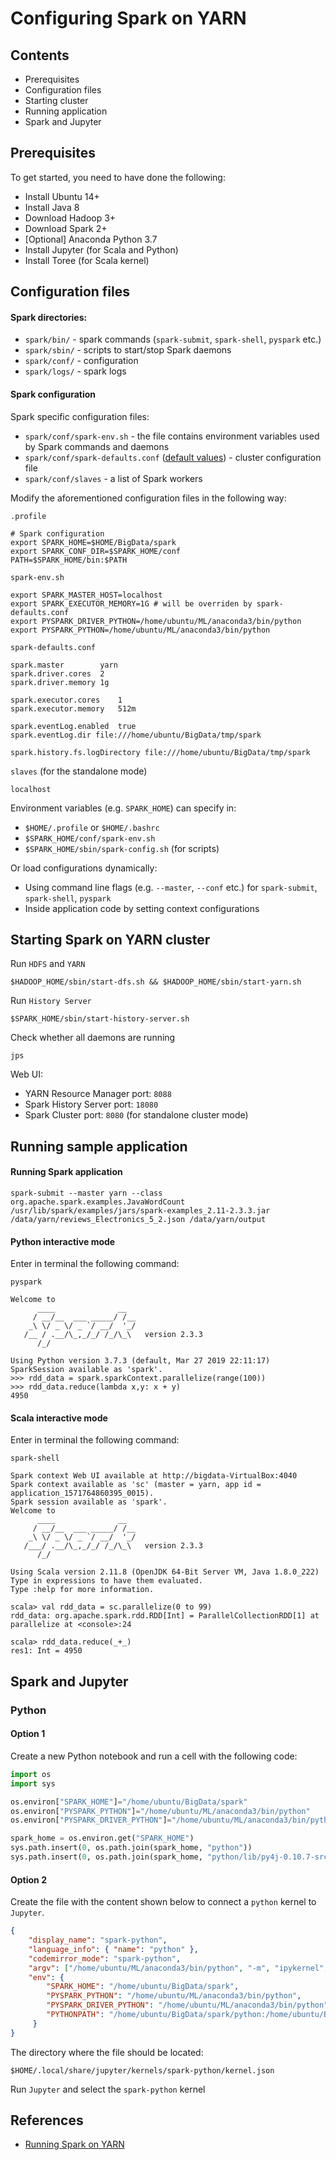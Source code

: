 # Configuring Spark on YARN


## Contents

- Prerequisites
- Configuration files
- Starting cluster
- Running application
- Spark and Jupyter

## Prerequisites

To get started, you need to have done the following:

- Install Ubuntu 14+
- Install Java 8
- Download Hadoop 3+
- Download Spark 2+
- [Optional] Anaconda Python 3.7
- Install Jupyter (for Scala and Python)
- Install Toree (for Scala kernel)

## Configuration files

#### Spark directories:

- `spark/bin/` - spark commands (`spark-submit`, `spark-shell`, `pyspark` etc.)
- `spark/sbin/` - scripts to start/stop Spark daemons
- `spark/conf/` - configuration
- `spark/logs/` - spark logs


#### Spark configuration

Spark specific configuration files:

- `spark/conf/spark-env.sh` - the file contains environment variables used by Spark commands and daemons
- `spark/conf/spark-defaults.conf` ([default values](https://spark.apache.org/docs/2.3.0/configuration.html)) - cluster configuration file
- `spark/conf/slaves` - a list of Spark workers

Modify the aforementioned configuration files in the following way:

`.profile`
```
# Spark configuration
export SPARK_HOME=$HOME/BigData/spark
export SPARK_CONF_DIR=$SPARK_HOME/conf
PATH=$SPARK_HOME/bin:$PATH
```

`spark-env.sh`

```
export SPARK_MASTER_HOST=localhost
export SPARK_EXECUTOR_MEMORY=1G # will be overriden by spark-defaults.conf
export PYSPARK_DRIVER_PYTHON=/home/ubuntu/ML/anaconda3/bin/python
export PYSPARK_PYTHON=/home/ubuntu/ML/anaconda3/bin/python

```

`spark-defaults.conf`

```
spark.master		yarn
spark.driver.cores	2
spark.driver.memory	1g

spark.executor.cores	1
spark.executor.memory	512m

spark.eventLog.enabled	true
spark.eventLog.dir file:///home/ubuntu/BigData/tmp/spark

spark.history.fs.logDirectory file:///home/ubuntu/BigData/tmp/spark
```

`slaves` (for the standalone mode)

```
localhost
```

Environment variables (e.g. `SPARK_HOME`) can specify in:

- `$HOME/.profile` or `$HOME/.bashrc`
- `$SPARK_HOME/conf/spark-env.sh`
- `$SPARK_HOME/sbin/spark-config.sh` (for scripts)

Or load configurations dynamically:
- Using command line flags (e.g. `--master`, `--conf` etc.) for `spark-submit`, `spark-shell`, `pyspark`
- Inside application code by setting context configurations  

## Starting Spark on YARN cluster

Run `HDFS` and `YARN`

`$HADOOP_HOME/sbin/start-dfs.sh && $HADOOP_HOME/sbin/start-yarn.sh`

Run `History Server`

`$SPARK_HOME/sbin/start-history-server.sh`

Check whether all daemons are running

`jps`


Web UI:
- YARN Resource Manager port: `8088`
- Spark History Server port: `18080`
- Spark Cluster port: `8080` (for standalone cluster mode)

## Running sample application

#### Running Spark application

`spark-submit --master yarn --class org.apache.spark.examples.JavaWordCount /usr/lib/spark/examples/jars/spark-examples_2.11-2.3.3.jar /data/yarn/reviews_Electronics_5_2.json /data/yarn/output`

#### Python interactive mode

Enter in terminal the following command:

`pyspark`

```
Welcome to
      ____              __
     / __/__  ___ _____/ /__
    _\ \/ _ \/ _ `/ __/  '_/
   /__ / .__/\_,_/_/ /_/\_\   version 2.3.3
      /_/

Using Python version 3.7.3 (default, Mar 27 2019 22:11:17)
SparkSession available as 'spark'.
>>> rdd_data = spark.sparkContext.parallelize(range(100))
>>> rdd_data.reduce(lambda x,y: x + y)
4950   
```


#### Scala interactive mode

Enter in terminal the following command:

`spark-shell`

```
Spark context Web UI available at http://bigdata-VirtualBox:4040
Spark context available as 'sc' (master = yarn, app id = application_1571764860395_0015).
Spark session available as 'spark'.
Welcome to
      ____              __
     / __/__  ___ _____/ /__
    _\ \/ _ \/ _ `/ __/  '_/
   /___/ .__/\_,_/_/ /_/\_\   version 2.3.3
      /_/
         
Using Scala version 2.11.8 (OpenJDK 64-Bit Server VM, Java 1.8.0_222)
Type in expressions to have them evaluated.
Type :help for more information.

scala> val rdd_data = sc.parallelize(0 to 99)
rdd_data: org.apache.spark.rdd.RDD[Int] = ParallelCollectionRDD[1] at parallelize at <console>:24

scala> rdd_data.reduce(_+_)
res1: Int = 4950
```

## Spark and Jupyter

### Python

#### Option 1

Create a new Python notebook and run a cell with the following code:

```python
import os
import sys

os.environ["SPARK_HOME"]="/home/ubuntu/BigData/spark"
os.environ["PYSPARK_PYTHON"]="/home/ubuntu/ML/anaconda3/bin/python"
os.environ["PYSPARK_DRIVER_PYTHON"]="/home/ubuntu/ML/anaconda3/bin/python"

spark_home = os.environ.get("SPARK_HOME")
sys.path.insert(0, os.path.join(spark_home, "python"))
sys.path.insert(0, os.path.join(spark_home, "python/lib/py4j-0.10.7-src.zip"))
```

#### Option 2

Create the file with the content shown below to connect a `python` kernel to `Jupyter`.

```json
{
    "display_name": "spark-python",
    "language_info": { "name": "python" },
    "codemirror_mode": "spark-python",
    "argv": ["/home/ubuntu/ML/anaconda3/bin/python", "-m", "ipykernel", "-f", "{connection_file}"],
    "env": {
        "SPARK_HOME": "/home/ubuntu/BigData/spark",
        "PYSPARK_PYTHON": "/home/ubuntu/ML/anaconda3/bin/python",
        "PYSPARK_DRIVER_PYTHON": "/home/ubuntu/ML/anaconda3/bin/python",
        "PYTHONPATH": "/home/ubuntu/BigData/spark/python:/home/ubuntu/BigData/spark/python/lib/py4j-0.10.7-src.zip"
     }
}
```

The directory where the file should be located:

`$HOME/.local/share/jupyter/kernels/spark-python/kernel.json`

Run `Jupyter` and select the `spark-python` kernel



## References 

- [Running Spark on YARN](https://spark.apache.org/docs/2.3.0/running-on-yarn.html)
